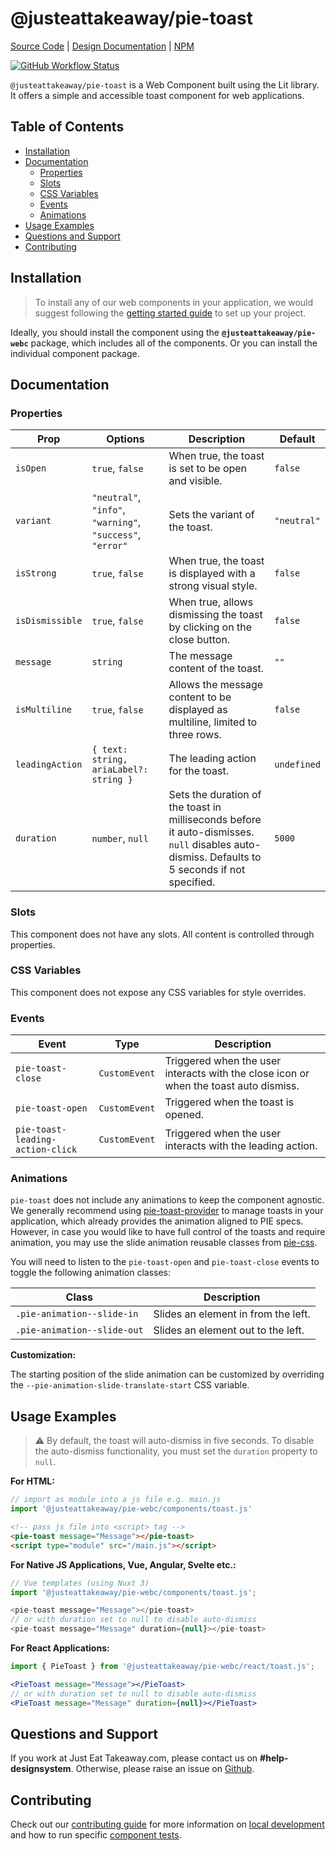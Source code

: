 # @justeattakeaway/pie-toast
[Source Code](https://github.com/justeattakeaway/pie/tree/main/packages/components/pie-toast) | [Design Documentation](https://pie.design/components/toast) | [NPM](https://www.npmjs.com/package/@justeattakeaway/pie-toast)

<p>
  <a href="https://www.npmjs.com/@justeattakeaway/pie-toast">
    <img alt="GitHub Workflow Status" src="https://img.shields.io/npm/v/@justeattakeaway/pie-toast.svg">
  </a>
</p>

`@justeattakeaway/pie-toast` is a Web Component built using the Lit library. It offers a simple and accessible toast component for web applications.

## Table of Contents

- [Installation](#installation)
- [Documentation](#documentation)
  - [Properties](#properties)
  - [Slots](#slots)
  - [CSS Variables](#css-variables)
  - [Events](#events)
  - [Animations](#animations)
- [Usage Examples](#usage-examples)
- [Questions and Support](#questions-and-support)
- [Contributing](#contributing)

## Installation

> To install any of our web components in your application, we would suggest following the [getting started guide](https://webc.pie.design/?path=/docs/introduction-getting-started--docs) to set up your project.

Ideally, you should install the component using the **`@justeattakeaway/pie-webc`** package, which includes all of the components. Or you can install the individual component package.

## Documentation

### Properties

| Prop            | Options                                                                   | Description                                                                                                                                                              | Default     |
|------------------|---------------------------------------------------------------------------|--------------------------------------------------------------------------------------------------------------------------------------------------------------------------|-------------|
| `isOpen`         | `true`, `false`                                                           | When true, the toast is set to be open and visible.                                                                                                                      | `false`     |
| `variant`        | `"neutral"`, `"info"`, `"warning"`, `"success"`, `"error"`               | Sets the variant of the toast.                                                                                                                                           | `"neutral"` |
| `isStrong`       | `true`, `false`                                                           | When true, the toast is displayed with a strong visual style.                                                                                                            | `false`     |
| `isDismissible`  | `true`, `false`                                                           | When true, allows dismissing the toast by clicking on the close button.                                                                                                  | `false`     |
| `message`        | `string`                                                                  | The message content of the toast.                                                                                                                                        | `""`        |
| `isMultiline`    | `true`, `false`                                                           | Allows the message content to be displayed as multiline, limited to three rows.                                                                                          | `false`     |
| `leadingAction`  | `{ text: string, ariaLabel?: string }`                                    | The leading action for the toast.                                                                                                                                        | `undefined` |
| `duration`       | `number`, `null`                                                          | Sets the duration of the toast in milliseconds before it auto-dismisses. `null` disables auto-dismiss. Defaults to 5 seconds if not specified.                          | `5000`      |

### Slots
This component does not have any slots. All content is controlled through properties.

### CSS Variables
This component does not expose any CSS variables for style overrides.

### Events

| Event                             | Type          | Description                                                                                      |
|-----------------------------------|---------------|--------------------------------------------------------------------------------------------------|
| `pie-toast-close`                | `CustomEvent` | Triggered when the user interacts with the close icon or when the toast auto dismiss.           |
| `pie-toast-open`                 | `CustomEvent` | Triggered when the toast is opened.                                                              |
| `pie-toast-leading-action-click`| `CustomEvent` | Triggered when the user interacts with the leading action.                

### Animations

`pie-toast` does not include any animations to keep the component agnostic. We generally recommend using [pie-toast-provider](https://webc.pie.design/?path=/docs/components-toast-provider--overview) to manage toasts in your application, which already provides the animation aligned to PIE specs. However, in case you would like to have full control of the toasts and require animation, you may use the slide animation reusable classes from [pie-css](https://github.com/justeattakeaway/pie/blob/main/packages/tools/pie-css/README.md#reusable-animations).

You will need to listen to the `pie-toast-open` and `pie-toast-close` events to toggle the following animation classes:

| Class                      | Description  |
| -------------------------- | ---------------|
| `.pie-animation--slide-in` | Slides an element in from the left. |
| `.pie-animation--slide-out`| Slides an element out to the left. |


**Customization:**

The starting position of the slide animation can be customized by overriding the `--pie-animation-slide-translate-start` CSS variable.

## Usage Examples

> ⚠️ By default, the toast will auto-dismiss in five seconds. To disable the auto-dismiss functionality, you must set the `duration` property to `null`.

**For HTML:**

```js
// import as module into a js file e.g. main.js
import '@justeattakeaway/pie-webc/components/toast.js'
```

```html
<!-- pass js file into <script> tag -->
<pie-toast message="Message"></pie-toast>
<script type="module" src="/main.js"></script>
```

**For Native JS Applications, Vue, Angular, Svelte etc.:**

```js
// Vue templates (using Nuxt 3)
import '@justeattakeaway/pie-webc/components/toast.js';

<pie-toast message="Message"></pie-toast>
// or with duration set to null to disable auto-dismiss
<pie-toast message="Message" duration={null}></pie-toast>
```

**For React Applications:**

```jsx
import { PieToast } from '@justeattakeaway/pie-webc/react/toast.js';

<PieToast message="Message"></PieToast>
// or with duration set to null to disable auto-dismiss
<PieToast message="Message" duration={null}></PieToast>
```

## Questions and Support

If you work at Just Eat Takeaway.com, please contact us on **#help-designsystem**. Otherwise, please raise an issue on [Github](https://github.com/justeattakeaway/pie/issues).

## Contributing

Check out our [contributing guide](https://github.com/justeattakeaway/pie/wiki/Contributing-Guide) for more information on [local development](https://github.com/justeattakeaway/pie/wiki/Contributing-Guide#local-development) and how to run specific [component tests](https://github.com/justeattakeaway/pie/wiki/Contributing-Guide#testing).
